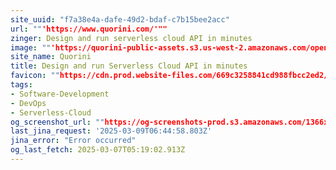 ```yaml
---
site_uuid: "f7a38e4a-dafe-49d2-bdaf-c7b15bee2acc"
url: ""'https://www.quorini.com/'""
zinger: Design and run serverless cloud API in minutes
image: ""'https://quorini-public-assets.s3.us-west-2.amazonaws.com/open-graph-black.png'""
site_name: Quorini
title: Design and run Serverless Cloud API in minutes
favicon: ""https://cdn.prod.website-files.com/669c3258841cd988fbcc2ed2/6728f0934246dafe54738ae1_favicon-32x32.png""
tags:
- Software-Development
- DevOps
- Serverless-Cloud
og_screenshot_url: ""https://og-screenshots-prod.s3.amazonaws.com/1366x768/80/false/2e533b1b9ee9318cea02432b2ef372cd61b226f24e96d0982d14ac773b6ad1f1.jpeg""
last_jina_request: '2025-03-09T06:44:58.803Z'
jina_error: "Error occurred"
og_last_fetch: 2025-03-07T05:19:02.913Z
---
```


